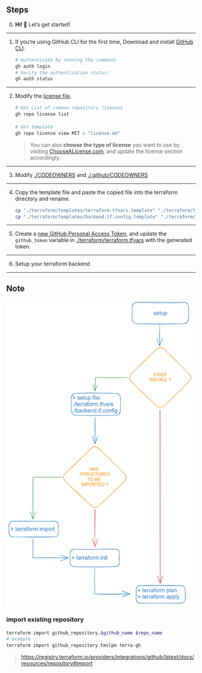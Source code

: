 ## Steps

0. **Hi! 👋** Let’s get started!
 
----------------------
 
1. If you’re using GitHub CLI for the first time, Download and 
   install [GitHub CLI][2]. 
   ```sh
   # Authenticate by running the command:  
   gh auth login 
   # Verify the authentication status:  
   gh auth status
   ```

----------------------
 
2. Modify the [license file][101]. 
   ```sh
   # Get List of common repository licenses
   gh repo license list

   # Get template
   gh repo license view MIT > "license.md"
   ```
   > You can also **choose the type of license** you want to use by 
   visiting [ChooseALicense.com][3], and update the license section 
   accordingly.

----------------------

3. Modify [./CODEOWNERS][104] and [./.github/CODEOWNERS][105]

----------------------
 
4. Copy the template file and paste the copied file into the terraform directory and rename.
   ```sh
   cp "./terraform/templates/terraform.tfvars.template" "./terraform/terraform.tfvars"
   cp "./terraform/templates/backend.tf.config.template" "./terraform/backend.tf.config"
   ```
   
----------------------
 
5. Create a [new GitHub Personal Access Token][1], and update the `github_token` 
   variable in [./terraform/terraform.tfvars][103] with the generated token.
   
----------------------

6. Setup your terraform backend

----------------------

## Note

![excal note](./.terraform/.excal/setup.excalidraw.png)

### import existing repository
```sh
terraform import github_repository.$github_name $repo_name
# example
terraform import github_repository.tmslpm terra-gh
```
> https://registry.terraform.io/providers/integrations/github/latest/docs/resources/repository#import

<!-------------------------------------------------------------->
[1]: <https://github.com/settings/tokens> "Open GitHub Personal Access Tokens settings to create or manage tokens."
[2]: <https://cli.github.com/> "Open the official GitHub CLI page for installation and documentation." 
[3]: <https://choosealicense.com/> "Open the official ChooseALicense.com to choose an open source license."
[101]: <./license.md> "Path to the license file: `./license.md`. (local)"
[102]: <./terraform/templates/terraform.tfvars.template> "Path to the template file used for initializing variables: `./terraform/templates/terraform.tfvars.template`. (local)"
[103]: <./terraform/terraform.tfvars> "Path to the variables file: `./terraform/terraform.tfvars`. (local)"
[104]: <./CODEOWNERS> "Path to code owners file"
[105]: <./.github/CODEOWNERS> "Path to code owners file"
